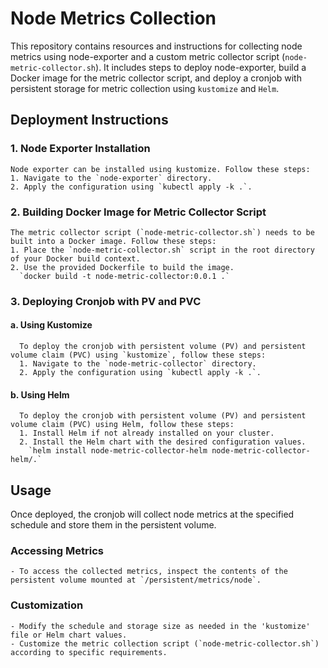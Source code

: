 # Node Metrics Collection
This repository contains resources and instructions for collecting node metrics using node-exporter and a custom metric collector script (`node-metric-collector.sh`). It includes steps to deploy node-exporter, build a Docker image for the metric collector script, and deploy a cronjob with persistent storage for metric collection using `kustomize` and `Helm`.

## Deployment Instructions
  ### 1. Node Exporter Installation
    Node exporter can be installed using kustomize. Follow these steps:
    1. Navigate to the `node-exporter` directory.
    2. Apply the configuration using `kubectl apply -k .`.

  ### 2. Building Docker Image for Metric Collector Script
    The metric collector script (`node-metric-collector.sh`) needs to be built into a Docker image. Follow these steps:
    1. Place the `node-metric-collector.sh` script in the root directory of your Docker build context.
    2. Use the provided Dockerfile to build the image.
      `docker build -t node-metric-collector:0.0.1 .`

  ### 3. Deploying Cronjob with PV and PVC
  ####  a. Using Kustomize
      To deploy the cronjob with persistent volume (PV) and persistent volume claim (PVC) using `kustomize`, follow these steps:
      1. Navigate to the `node-metric-collector` directory.
      2. Apply the configuration using `kubectl apply -k .`.
  ####  b. Using Helm
      To deploy the cronjob with persistent volume (PV) and persistent volume claim (PVC) using Helm, follow these steps:
      1. Install Helm if not already installed on your cluster.
      2. Install the Helm chart with the desired configuration values.
        `helm install node-metric-collector-helm node-metric-collector-helm/.`
    
## Usage
  Once deployed, the cronjob will collect node metrics at the specified schedule and store them in the persistent volume.

  ### Accessing Metrics
    - To access the collected metrics, inspect the contents of the persistent volume mounted at `/persistent/metrics/node`.

  ### Customization
    - Modify the schedule and storage size as needed in the 'kustomize' file or Helm chart values.
    - Customize the metric collection script (`node-metric-collector.sh`) according to specific requirements.
